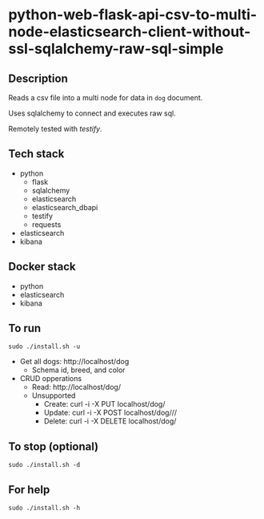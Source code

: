 # python-web-flask-api-csv-to-multi-node-elasticsearch-client-without-ssl-sqlalchemy-raw-sql-simple

## Description
Reads a csv file into a multi node for data in `dog` document.

Uses sqlalchemy to connect and executes raw sql.

Remotely tested with *testify*.

## Tech stack
- python
    - flask
    - sqlalchemy
    - elasticsearch
    - elasticsearch_dbapi
    - testify
    - requests
- elasticsearch
- kibana

## Docker stack
- python
- elasticsearch
- kibana

## To run
`sudo ./install.sh -u`
- Get all dogs: http://localhost/dog
  - Schema id, breed, and color
- CRUD opperations
  - Read: http://localhost/dog/<id>
  - Unsupported
    - Create: curl -i -X PUT localhost/dog/<id>
    - Update: curl -i -X POST localhost/dog/<id>/<breed>/<color>
    - Delete: curl -i -X DELETE localhost/dog/<id>

## To stop (optional)
`sudo ./install.sh -d`

## For help
`sudo ./install.sh -h`
